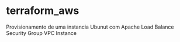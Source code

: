# terraform_aws

Provisionamento de uma instancia Ubunut com Apache
Load Balance
Security Group
VPC
Instance
